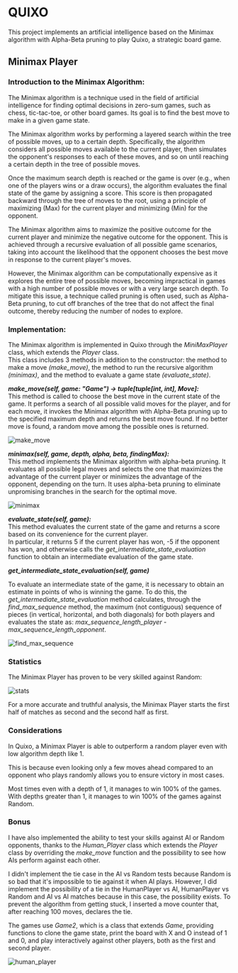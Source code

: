 # QUIXO

This project implements an artificial intelligence based on the Minimax algorithm with Alpha-Beta pruning to play Quixo, a strategic board game.

## Minimax Player

### Introduction to the Minimax Algorithm:

The Minimax algorithm is a technique used in the field of artificial intelligence for finding optimal decisions in zero-sum games, such as chess, tic-tac-toe, or other board games. Its goal is to find the best move to make in a given game state.

The Minimax algorithm works by performing a layered search within the tree of possible moves, up to a certain depth. Specifically, the algorithm considers all possible moves available to the current player, then simulates the opponent's responses to each of these moves, and so on until reaching a certain depth in the tree of possible moves.

Once the maximum search depth is reached or the game is over (e.g., when one of the players wins or a draw occurs), the algorithm evaluates the final state of the game by assigning a score. This score is then propagated backward through the tree of moves to the root, using a principle of maximizing (Max) for the current player and minimizing (Min) for the opponent.

The Minimax algorithm aims to maximize the positive outcome for the current player and minimize the negative outcome for the opponent. This is achieved through a recursive evaluation of all possible game scenarios, taking into account the likelihood that the opponent chooses the best move in response to the current player's moves.

However, the Minimax algorithm can be computationally expensive as it explores the entire tree of possible moves, becoming impractical in games with a high number of possible moves or with a very large search depth. To mitigate this issue, a technique called pruning is often used, such as Alpha-Beta pruning, to cut off branches of the tree that do not affect the final outcome, thereby reducing the number of nodes to explore.

### Implementation:

The Minimax algorithm is implemented in Quixo through the *MiniMaxPlayer* class, which extends the *Player* class.  
This class includes 3 methods in addition to the constructor: the method to make a move *(make_move)*, the method to run the recursive algorithm *(minimax)*, and the method to evaluate a game state *(evaluate_state)*.

***make_move(self, game: "Game") -> tuple[tuple[int, int], Move]:***  
This method is called to choose the best move in the current state of the game. It performs a search of all possible valid moves for the player, and for each move, it invokes the Minimax algorithm with Alpha-Beta pruning up to the specified maximum depth and returns the best move found. If no better move is found, a random move among the possible ones is returned.

![make_move](Screenshots/make_move.png)

***minimax(self, game, depth, alpha, beta, findingMax):***  
This method implements the Minimax algorithm with alpha-beta pruning. It evaluates all possible legal moves and selects the one that maximizes the advantage of the current player or minimizes the advantage of the opponent, depending on the turn. It uses alpha-beta pruning to eliminate unpromising branches in the search for the optimal move.

![minimax](Screenshots/minimax.png)

***evaluate_state(self, game):***  
This method evaluates the current state of the game and returns a score based on its convenience for the current player.  
In particular, it returns 5 if the current player has won, -5 if the opponent has won, and otherwise calls the *get_intermediate_state_evaluation* function to obtain an intermediate evaluation of the game state.

***get_intermediate_state_evaluation(self, game)***

To evaluate an intermediate state of the game, it is necessary to obtain an estimate in points of who is winning the game. To do this, the *get_intermediate_state_evaluation* method calculates, through the *find_max_sequence* method, the maximum (not contiguous) sequence of pieces (in vertical, horizontal, and both diagonals) for both players and evaluates the state as: *max_sequence_length_player - max_sequence_length_opponent*.

![find_max_sequence](Screenshots/find_max_sequence.png)

### Statistics

The Minimax Player has proven to be very skilled against Random:

![stats](Screenshots/stats.png)

For a more accurate and truthful analysis, the Minimax Player starts the first half of matches as second and the second half as first.

### Considerations

In Quixo, a Minimax Player is able to outperform a random player even with low algorithm depth like 1.

This is because even looking only a few moves ahead compared to an opponent who plays randomly allows you to ensure victory in most cases.

Most times even with a depth of 1, it manages to win 100% of the games. With depths greater than 1, it manages to win 100% of the games against Random.

### Bonus

I have also implemented the ability to test your skills against AI or Random opponents, thanks to the *Human_Player* class which extends the *Player* class by overriding the *make_move* function and the possibility to see how AIs perform against each other.

I didn't implement the tie case in the AI vs Random tests because Random is so bad that it's impossible to tie against it when AI plays. However, I did implement the possibility of a tie in the HumanPlayer vs AI, HumanPlayer vs Random and AI vs AI matches because in this case, the possibility exists. To prevent the algorithm from getting stuck, I inserted a move counter that, after reaching 100 moves, declares the tie.

The games use *Game2*, which is a class that extends *Game*, providing functions to clone the game state, print the board with X and O instead of 1 and 0, and play interactively against other players, both as the first and second player.

![human_player](Screenshots/human_player.png)